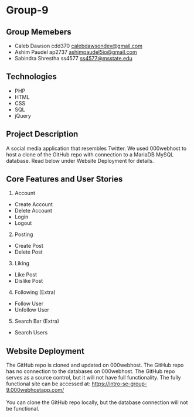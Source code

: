 # Group-9

## Group Memebers

* Caleb Dawson        cdd370      calebdawsondev@gmail.com
* Ashim Paudel        ap2737      ashimpaudel5io@gmail.com
* Sabindra Shrestha   ss4577      ss4577@msstate.edu
## Technologies


* PHP
* HTML
* CSS
* SQL
* jQuery


## Project Description
A social media application that resembles Twitter.  We used 000webhost to host a clone of the GitHub repo with connection to a MariaDB MySQL database.  Read below under Website Deployment for details.

## Core Features and User Stories
1. Account
* Create Account
* Delete Account
* Login
* Logout
2. Posting
* Create Post
* Delete Post
3. Liking
* Like Post
* Dislike Post
4. Following (Extra)
* Follow User
* Unfollow User
5. Search Bar (Extra)
* Search Users

## Website Deployment
The GitHub repo is cloned and updated on 000webhost.  The GitHub repo has no connection to the databases on 000webhost.  The GitHub repo serves as a source control, but it will not have full functionality.  The fully functional site can be accessed at: https://intro-se-group-9.000webhostapp.com/ <br>
<br>
You can clone the GitHub repo locally, but the database connection will not be functional.

